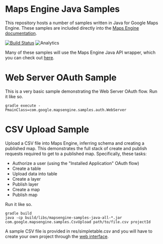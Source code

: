 Maps Engine Java Samples
========================

This repository hosts a number of samples written in Java for Google Maps Engine.  These
samples are included directly into the [Maps Engine documentation](https://developers.google.com/maps-engine/).

[![Build Status](https://api.travis-ci.org/googlemaps/mapsengine-samples.svg)](https://travis-ci.org/googlemaps/mapsengine-samples)
![Analytics](https://ga-beacon.appspot.com/UA-12846745-20/mapsengine-samples-java/readme?pixel)

Many of these samples will use the Maps Engine Java API wrapper, which you can check out [here](https://github.com/googlemaps/mapsengine-api-java-wrapper).

Web Server OAuth Sample
=======================

This is a very basic sample demonstrating the Web Server OAuth flow.  Run it like so.

    gradle execute -PmainClass=com.google.mapsengine.samples.auth.WebServer

CSV Upload Sample
=================

Upload a CSV file into Maps Engine, inferring schema and creating a published map. This demonstrates the full
stack of create and publish requests required to get to a published map. Specifically, these tasks:

 * Authorize a user (using the "Installed Application" OAuth flow)
 * Create a table
 * Upload data into table
 * Create a layer
 * Publish layer
 * Create a map
 * Publish map

Run it like so.

    gradle build
    java -cp build/libs/mapsengine-samples-java-all-*.jar com.google.mapsengine.samples.CsvUpload path/to/file.csv projectId
    
A sample CSV file is provided in res/simpletable.csv and you will have to create your own project through the
[web interface](https://mapsengine.google.com/admin/).

